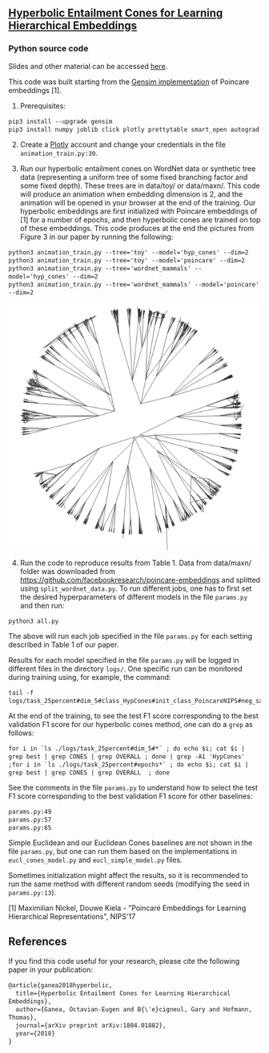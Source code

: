 ## [Hyperbolic Entailment Cones for Learning Hierarchical Embeddings](https://arxiv.org/abs/1804.01882)
### Python source code

Slides and other material can be accessed [here](http://people.inf.ethz.ch/ganeao/).

This code was built starting from the [Gensim implementation](https://rare-technologies.com/implementing-poincare-embeddings/) of Poincare embeddings [1].

1. Prerequisites:
```
pip3 install --upgrade gensim
pip3 install numpy joblib click plotly prettytable smart_open autograd
```

2. Create a [Plotly](https://plot.ly/python/) account and change your credentials in the file `animation_train.py:30`.

3. Run our hyperbolic entailment cones on WordNet data or synthetic tree data (representing a uniform tree of some fixed branching factor and some fixed depth). These trees are in data/toy/ or data/maxn/. This code will produce an animation when embedding dimension is 2, and the animation will be opened in your browser at the end of the training. Our hyperbolic embeddings are first initialized with Poincare embeddings of [1] for a number of epochs, and then hyperbolic cones are trained on top of these embeddings. This code produces at the end the pictures from Figure 3 in our paper by running the following:
```
python3 animation_train.py --tree='toy' --model='hyp_cones' --dim=2
python3 animation_train.py --tree='toy' --model='poincare' --dim=2
python3 animation_train.py --tree='wordnet_mammals' --model='hyp_cones' --dim=2
python3 animation_train.py --tree='wordnet_mammals' --model='poincare' --dim=2
```

![Alt text](imgs/toy_tree_branching_4_depth_6.png "Toy tree embeddings")

4. Run the code to reproduce results from Table 1. Data from data/maxn/ folder was downloaded from https://github.com/facebookresearch/poincare-embeddings and splitted using `split_wordnet_data.py`. To run different jobs, one has to first set the desired hyperparameters of different models in the file `params.py` and then run:
```
python3 all.py
```

The above will run each job specified in the file `params.py` for each setting described in Table 1 of our paper. 

 
Results for each model specified in the file `params.py` will be logged in different files in the directory `logs/`. One specific run can be monitored during training using, for example, the command:

```
tail -f logs/task_25percent#dim_5#class_HypCones#init_class_PoincareNIPS#neg_sampl_strategy_true_neg#lr_0.0003#epochs_300#opt_rsgd#where_not_to_sample_children#neg_edges_attach_parent#lr_init_0.03#epochs_init_100#neg_sampl_strategy_init_true_neg
```

At the end of the training, to see the test F1 score corresponding to the best validation F1 score for our hyperbolic cones method, one can do a `grep` as follows:
```
for i in `ls ./logs/task_25percent#dim_5#*` ; do echo $i; cat $i |  grep best | grep CONES | grep OVERALL ; done | grep -A1 'HypCones' ;for i in `ls ./logs/task_25percent#epochs*` ; do echo $i; cat $i |  grep best | grep CONES | grep OVERALL  ; done
```

See the comments in the file `params.py` to understand how to select the test F1 score  corresponding to the best validation F1 score for other baselines:
```
params.py:49
params.py:57
params.py:65
```

Simple Euclidean and our Euclidean Cones baselines are not shown in  the file `params.py`, but one can run them based on the implementations in `eucl_cones_model.py` and `eucl_simple_model.py` files.

Sometimes initialization might affect the results, so it is recommended to run the same method with different random seeds (modifying the seed in `params.py:13`). 

[1] Maximilian Nickel, Douwe Kiela - "Poincaré Embeddings for Learning Hierarchical Representations", NIPS'17


## References
If you find this code useful for your research, please cite the following paper in your publication:
```
@article{ganea2018hyperbolic,
  title={Hyperbolic Entailment Cones for Learning Hierarchical Embeddings},
  author={Ganea, Octavian-Eugen and B{\'e}cigneul, Gary and Hofmann, Thomas},
  journal={arXiv preprint arXiv:1804.01882},
  year={2018}
}
```
